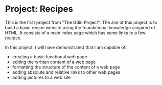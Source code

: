 # Project: Recipes

This is the first project from "The Odin Project". The aim of this project is to build a basic recipe website using the foundational knowledge acquired of HTML. It consists of a main index page which has some links to a few recipes.

In this project, I will have demonstrated that I am capable of:
* creating a basic functional web page
* editing the written content of a web page
* formatting the structure of the content of a web page
* adding absolute and relative links to other web pages
* adding pictures to a web site
